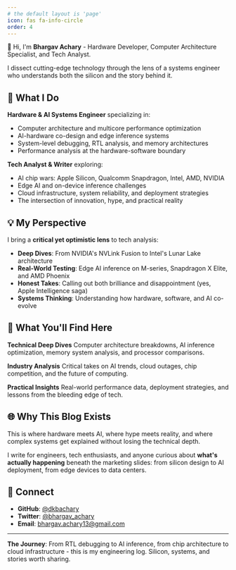 ```yaml
---
# the default layout is 'page'
icon: fas fa-info-circle
order: 4
---
```


👋 Hi, I'm **Bhargav Achary** - Hardware Developer, Computer Architecture Specialist, and Tech Analyst.

I dissect cutting-edge technology through the lens of a systems engineer who understands both the silicon and the story behind it.

## 🔬 What I Do

**Hardware & AI Systems Engineer** specializing in:
- Computer architecture and multicore performance optimization
- AI-hardware co-design and edge inference systems
- System-level debugging, RTL analysis, and memory architectures
- Performance analysis at the hardware-software boundary

**Tech Analyst & Writer** exploring:
- AI chip wars: Apple Silicon, Qualcomm Snapdragon, Intel, AMD, NVIDIA
- Edge AI and on-device inference challenges
- Cloud infrastructure, system reliability, and deployment strategies
- The intersection of innovation, hype, and practical reality

## 💡 My Perspective

I bring a **critical yet optimistic lens** to tech analysis:
- **Deep Dives**: From NVIDIA's NVLink Fusion to Intel's Lunar Lake architecture
- **Real-World Testing**: Edge AI inference on M-series, Snapdragon X Elite, and AMD Phoenix
- **Honest Takes**: Calling out both brilliance and disappointment (yes, Apple Intelligence saga)
- **Systems Thinking**: Understanding how hardware, software, and AI co-evolve

## 📝 What You'll Find Here

**Technical Deep Dives**
Computer architecture breakdowns, AI inference optimization, memory system analysis, and processor comparisons.

**Industry Analysis**
Critical takes on AI trends, cloud outages, chip competition, and the future of computing.

**Practical Insights**
Real-world performance data, deployment strategies, and lessons from the bleeding edge of tech.

## 🌐 Why This Blog Exists

This is where hardware meets AI, where hype meets reality, and where complex systems get explained without losing the technical depth.

I write for engineers, tech enthusiasts, and anyone curious about **what's actually happening** beneath the marketing slides: from silicon design to AI deployment, from edge devices to data centers.

## 🔗 Connect

- **GitHub**: [@dkbachary](https://github.com/dkbachary)
- **Twitter**: [@bhargav_achary](https://twitter.com/bhargav_achary)
- **Email**: [bhargav.achary13@gmail.com](mailto:bhargav.achary13@gmail.com)

---

**The Journey**: From RTL debugging to AI inference, from chip architecture to cloud infrastructure - this is my engineering log. Silicon, systems, and stories worth sharing.
